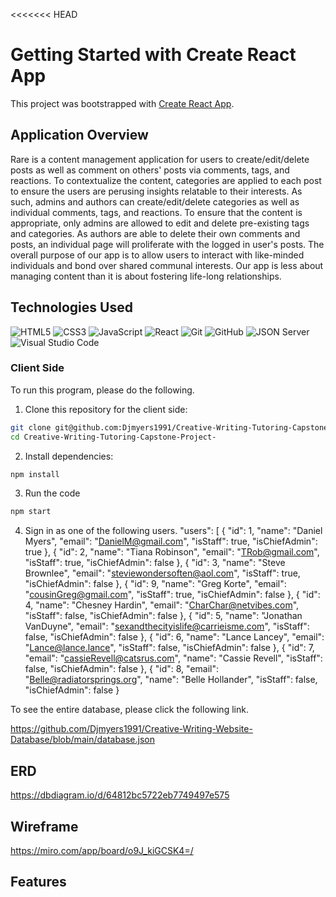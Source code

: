 <<<<<<< HEAD
# Getting Started with Create React App

This project was bootstrapped with [Create React App](https://github.com/facebook/create-react-app).

## Application Overview
Rare is a content management application for users to create/edit/delete posts as well as comment on others' posts via comments, tags, and reactions. To contextualize the content, categories are applied to each post to ensure the users are perusing insights relatable to their interests. As such, admins and authors can create/edit/delete categories as well as individual comments, tags, and reactions. To ensure that the content is appropriate, only admins are allowed to edit and delete pre-existing tags and categories. As authors are able to delete their own comments and posts, an individual page will proliferate with the logged in user's posts. The overall purpose of our app is to allow users to interact with like-minded individuals and bond over shared communal interests. Our app is less about managing content than it is about fostering life-long relationships.   

## Technologies Used

 ![HTML5](https://img.shields.io/badge/html5%20-%23E34F26.svg?&style=for-the-badge&logo=html5&logoColor=white) ![CSS3](https://img.shields.io/badge/css3%20-%231572B6.svg?&style=for-the-badge&logo=css3&logoColor=white) ![JavaScript](https://img.shields.io/badge/javascript%20-%23323330.svg?&style=for-the-badge&logo=javascript&logoColor=%23F7DF1E) ![React](https://img.shields.io/badge/react%20-%2320232a.svg?&style=for-the-badge&logo=react&logoColor=%2361DAFB) ![Git](https://img.shields.io/badge/git%20-%23F05033.svg?&style=for-the-badge&logo=git&logoColor=white) ![GitHub](https://img.shields.io/badge/github%20-%23121011.svg?&style=for-the-badge&logo=github&logoColor=white) ![JSON Server](https://img.shields.io/badge/JSON_Server%20-%232a2e2a.svg?&style=for-the-badge&logo=JSON&logoColor=white) 
![Visual Studio Code](https://img.shields.io/badge/VSCode%20-%23007ACC.svg?&style=for-the-badge&logo=visual-studio-code&logoColor=white)

### Client Side
To run this program, please do the following.
1. Clone this repository for the client side:
```sh
git clone git@github.com:Djmyers1991/Creative-Writing-Tutoring-Capstone-Project-.git
cd Creative-Writing-Tutoring-Capstone-Project-
```
2. Install dependencies: 
```sh
npm install
```
3. Run the code 
```sh
npm start
```
4. Sign in as one of the following users.
     "users": [
    {
      "id": 1,
      "name": "Daniel Myers",
      "email": "DanielM@gmail.com",
      "isStaff": true,
      "isChiefAdmin": true
    },
    {
      "id": 2,
      "name": "Tiana Robinson",
      "email": "TRob@gmail.com",
      "isStaff": true,
      "isChiefAdmin": false
    },
    {
      "id": 3,
      "name": "Steve Brownlee",
      "email": "steviewondersoften@aol.com",
      "isStaff": true,
      "isChiefAdmin": false
    },
    {
      "id": 9,
      "name": "Greg Korte",
      "email": "cousinGreg@gmail.com",
      "isStaff": true,
      "isChiefAdmin": false
    },
    {
      "id": 4,
      "name": "Chesney Hardin",
      "email": "CharChar@netvibes.com",
      "isStaff": false,
      "isChiefAdmin": false
    },
    {
      "id": 5,
      "name": "Jonathan VanDuyne",
      "email": "sexandthecityislife@carrieisme.com",
      "isStaff": false,
      "isChiefAdmin": false
    },
    {
      "id": 6,
      "name": "Lance Lancey",
      "email": "Lance@lance.lance",
      "isStaff": false,
      "isChiefAdmin": false
    },
    {
      "id": 7,
      "email": "cassieRevell@catsrus.com",
      "name": "Cassie Revell",
      "isStaff": false,
      "isChiefAdmin": false
    },
    {
      "id": 8,
      "email": "Belle@radiatorsprings.org",
      "name": "Belle Hollander",
      "isStaff": false,
      "isChiefAdmin": false
    }

To see the entire database, please click the following link.

https://github.com/Djmyers1991/Creative-Writing-Website-Database/blob/main/database.json

## ERD

https://dbdiagram.io/d/64812bc5722eb7749497e575

## Wireframe

https://miro.com/app/board/o9J_kiGCSK4=/


## Features
